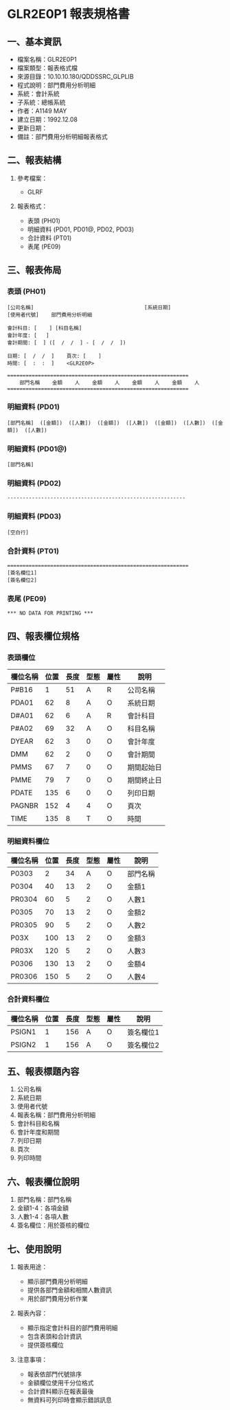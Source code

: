 # GLR2E0P1 報表規格書

## 一、基本資訊
- 檔案名稱：GLR2E0P1
- 檔案類型：報表格式檔
- 來源目錄：10.10.10.180/QDDSSRC_GLPLIB
- 程式說明：部門費用分析明細
- 系統：會計系統
- 子系統：總帳系統
- 作者：A1149 MAY
- 建立日期：1992.12.08
- 更新日期：
- 備註：部門費用分析明細報表格式

## 二、報表結構
1. 參考檔案：
   - GLRF

2. 報表格式：
   - 表頭 (PH01)
   - 明細資料 (PD01, PD01@, PD02, PD03)
   - 合計資料 (PT01)
   - 表尾 (PE09)

## 三、報表佈局

### 表頭 (PH01)
```
[公司名稱]                                    [系統日期]
[使用者代號]    部門費用分析明細

會計科目: [    ] [科目名稱]
會計年度: [   ]
會計期間: [  ] ([  /  /  ] - [  /  /  ])

日期: [  /  /  ]    頁次: [    ]
時間: [  :  :  ]    <GLR2E0P>

===========================================================
    部門名稱    金額    人    金額    人    金額    人    金額    人
===========================================================
```

### 明細資料 (PD01)
```
[部門名稱]  ([金額])  ([人數])  ([金額])  ([人數])  ([金額])  ([人數])  ([金額])  ([人數])
```

### 明細資料 (PD01@)
```
[部門名稱]
```

### 明細資料 (PD02)
```
----------------------------------------------------------
```

### 明細資料 (PD03)
```
[空白行]
```

### 合計資料 (PT01)
```
===========================================================
[簽名欄位1]
[簽名欄位2]
```

### 表尾 (PE09)
```
*** NO DATA FOR PRINTING ***
```

## 四、報表欄位規格

### 表頭欄位
| 欄位名稱 | 位置 | 長度 | 型態 | 屬性 | 說明 |
|---------|------|------|------|------|------|
| P#B16 | 1 | 51 | A | R | 公司名稱 |
| PDA01 | 62 | 8 | A | O | 系統日期 |
| D#A01 | 62 | 6 | A | R | 會計科目 |
| P#A02 | 69 | 32 | A | O | 科目名稱 |
| DYEAR | 62 | 3 | 0 | O | 會計年度 |
| DMM | 62 | 2 | 0 | O | 會計期間 |
| PMMS | 67 | 7 | 0 | O | 期間起始日 |
| PMME | 79 | 7 | 0 | O | 期間終止日 |
| PDATE | 135 | 6 | 0 | O | 列印日期 |
| PAGNBR | 152 | 4 | 4 | O | 頁次 |
| TIME | 135 | 8 | T | O | 時間 |

### 明細資料欄位
| 欄位名稱 | 位置 | 長度 | 型態 | 屬性 | 說明 |
|---------|------|------|------|------|------|
| P0303 | 2 | 34 | A | O | 部門名稱 |
| P0304 | 40 | 13 | 2 | O | 金額1 |
| PR0304 | 60 | 5 | 2 | O | 人數1 |
| P0305 | 70 | 13 | 2 | O | 金額2 |
| PR0305 | 90 | 5 | 2 | O | 人數2 |
| P03X | 100 | 13 | 2 | O | 金額3 |
| PR03X | 120 | 5 | 2 | O | 人數3 |
| P0306 | 130 | 13 | 2 | O | 金額4 |
| PR0306 | 150 | 5 | 2 | O | 人數4 |

### 合計資料欄位
| 欄位名稱 | 位置 | 長度 | 型態 | 屬性 | 說明 |
|---------|------|------|------|------|------|
| PSIGN1 | 1 | 156 | A | O | 簽名欄位1 |
| PSIGN2 | 1 | 156 | A | O | 簽名欄位2 |

## 五、報表標題內容
1. 公司名稱
2. 系統日期
3. 使用者代號
4. 報表名稱：部門費用分析明細
5. 會計科目和名稱
6. 會計年度和期間
7. 列印日期
8. 頁次
9. 列印時間

## 六、報表欄位說明
1. 部門名稱：部門名稱
2. 金額1-4：各項金額
3. 人數1-4：各項人數
4. 簽名欄位：用於簽核的欄位

## 七、使用說明
1. 報表用途：
   - 顯示部門費用分析明細
   - 提供各部門金額和相關人數資訊
   - 用於部門費用分析作業

2. 報表內容：
   - 顯示指定會計科目的部門費用明細
   - 包含表頭和合計資訊
   - 提供簽核欄位

3. 注意事項：
   - 報表依部門代號排序
   - 金額欄位使用千分位格式
   - 合計資料顯示在報表最後
   - 無資料可列印時會顯示錯誤訊息 